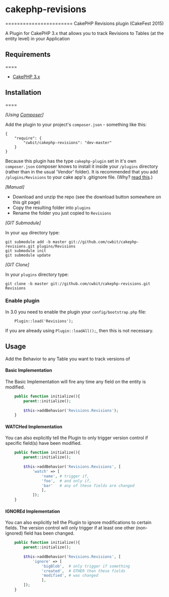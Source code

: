 # cakephp-revisions
=======================
CakePHP Revisions plugin (CakeFest 2015)

A Plugin for CakePHP 3.x that allows you to track Revisions to Tables (at the entity level) in your Application

## Requirements
====

* [CakePHP 3.x](http://cakephp.org)

## Installation
====

_[Using [Composer](http://getcomposer.org/)]_

Add the plugin to your project's `composer.json` - something like this:

	{
		"require": {
			"cwbit/cakephp-revisions": "dev-master"
		}
	}

Because this plugin has the type `cakephp-plugin` set in it's own `composer.json` composer knows to install it inside your `/plugins` directory (rather than in the usual 'Vendor' folder). It is recommended that you add `/plugins/Revisions` to your cake app's .gitignore file. (Why? [read this](http://getcomposer.org/doc/faqs/should-i-commit-the-dependencies-in-my-vendor-directory.md).)

_[Manual]_

* Download and unzip the repo (see the download button somewhere on this git page)
* Copy the resulting folder into `plugins`
* Rename the folder you just copied to `Revisions`

_[GIT Submodule]_

In your `app` directory type:

    git submodule add -b master git://github.com/cwbit/cakephp-revisions.git plugins/Revisions
    git submodule init
    git submodule update

_[GIT Clone]_

In your `plugins` directory type:

    git clone -b master git://github.com/cwbit/cakephp-revisions.git Revisions


### Enable plugin

In 3.0 you need to enable the plugin your `config/bootstrap.php` file:
```
    Plugin::load('Revisions');
```
If you are already using `Plugin::loadAll();`, then this is not necessary.


## Usage

Add the Behavior to any Table you want to track versions of

#### Basic Implementation
The Basic Implementation will fire any time any field on the entity is modified.

```php
	public function initialize(){
		parent::initialize();
		
		$this->addBehavior('Revisions.Revisions');
	}
```

#### WATCHed Implementation
You can also explicitly tell the Plugin to only trigger version control if specific field(s) have been modified.

```php
	public function initialize(){
		parent::initialize();
		
		$this->addBehavior('Revisions.Revisions', [
			'watch' => [
				'name', # trigger if,
				'foo',  # and only if, 
				'bar'	# any of these fields are changed 
				],   
			]);
	}
```

#### IGNOREd Implementation
You can also explicitly tell the Plugin to ignore modifications to certain fields. The version control will only trigger if at least one other (non-ignored) field has been changed.

```php
	public function initialize(){
		parent::initialize();
		
		$this->addBehavior('Revisions.Revisions', [
			'ignore' => [
				'bigBlob',  # only trigger if something 
				'created',  # OTHER than these fields 
				'modified', # was changed
				],   
		]);
	}
```